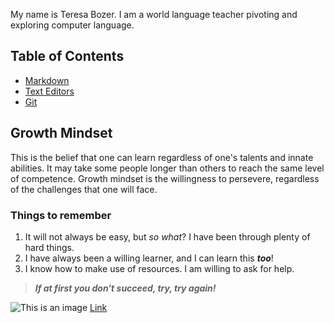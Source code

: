 My name is Teresa Bozer.  I am a world language teacher pivoting and exploring computer language.


## Table of Contents
- [Markdown](/markdown.md)
- [Text Editors](/textEditors.md)
- [Git](/git.md)


## Growth Mindset

This is the belief that one can learn regardless of one's talents and innate abilities.  It may take some people longer than others to reach the same level of competence.  Growth mindset is the willingness to persevere, regardless of the challenges that one will face.

### Things to remember
1. It will not always be easy, but _so what_? I have been through plenty of hard things.
2. I have always been a willing learner, and I can learn this ***too***!
3. I know how to make use of resources.  I am willing to ask for help.

>***If at first you don't succeed, try, try again!***

![This is an image](https://images.unsplash.com/photo-1519834785169-98be25ec3f84?ixlib=rb-1.2.1&ixid=MnwxMjA3fDB8MHxwaG90by1wYWdlfHx8fGVufDB8fHx8&auto=format&fit=crop&w=764&q=80)
[Link](https://unsplash.com/photos/bH7kZ0yazB0?utm_source=unsplash&utm_medium=referral&utm_content=creditShareLink)
